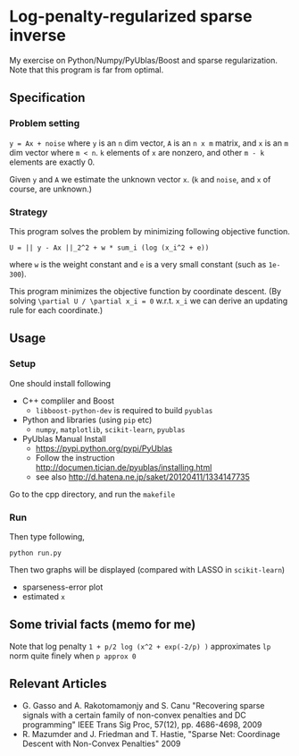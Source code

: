 # Log-penalty-regularized sparse inverse

My exercise on Python/Numpy/PyUblas/Boost and sparse regularization.
Note that this program is far from optimal.

## Specification
### Problem setting

`y = Ax + noise` where `y` is an `n` dim vector, `A` is an `n x m` matrix, and `x` is an `m` dim vector where `m < n`.
`k` elements of `x` are nonzero, and other `m - k` elements are exactly 0.

Given `y` and `A` we estimate the unknown vector `x`.
(`k` and `noise`, and `x` of course, are unknown.)

### Strategy

This program solves the problem by minimizing following objective function.

`U = || y - Ax ||_2^2 + w * sum_i (log (x_i^2 + e))`

where `w` is the weight constant and `e` is a very small constant (such as `1e-300`).

This program minimizes the objective function by coordinate descent.
(By solving `\partial U / \partial x_i = 0` w.r.t. `x_i` we can derive an updating rule for each coordinate.)

## Usage
### Setup

One should install following


+ C++ compliler and Boost
    + `libboost-python-dev` is required to build `pyublas`
+ Python and libraries (using `pip` etc)
    + `numpy`, `matplotlib`, `scikit-learn`, `pyublas`
+ PyUblas Manual Install
    + https://pypi.python.org/pypi/PyUblas
    + Follow the instruction http://documen.tician.de/pyublas/installing.html
    + see also http://d.hatena.ne.jp/saket/20120411/1334147735

Go to the cpp directory, and run the `makefile`



### Run
Then type following,

    python run.py

Then two graphs will be displayed (compared with LASSO in `scikit-learn`)
+ sparseness-error plot
+ estimated `x`

## Some trivial facts (memo for me)

Note that log penalty `1 + p/2 log (x^2 + exp(-2/p) )` approximates `lp` norm quite finely when `p approx 0`

## Relevant Articles
+ G. Gasso and A. Rakotomamonjy and S. Canu "Recovering sparse signals with a certain family of non-convex penalties and DC programming" IEEE Trans Sig Proc, 57(12), pp. 4686-4698, 2009
+ R. Mazumder and J. Friedman and T. Hastie, "Sparse Net: Coordinage Descent with Non-Convex Penalties" 2009
